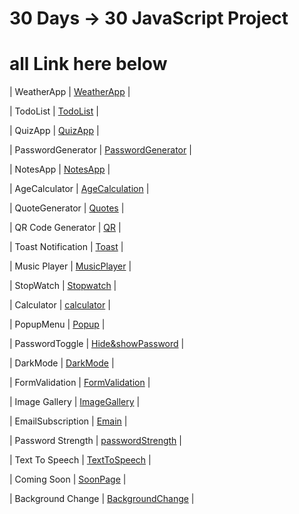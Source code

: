 # 30 Days -> 30 JavaScript Project
# all Link here below


| WeatherApp | [WeatherApp](https://sensational-gumption-4001c6.netlify.app/) |

| TodoList | [TodoList](https://darling-rabanadas-07db10.netlify.app/) |

| QuizApp | [QuizApp](https://iridescent-biscotti-0d75f2.netlify.app/) |

| PasswordGenerator | [PasswordGenerator](https://64a547c823069e0b5e966d95--frolicking-jalebi-90b7fd.netlify.app/) |


| NotesApp | [NotesApp](https://64a652419bb8db3a5203387e--effulgent-moxie-b6c281.netlify.app/) |


| AgeCalculator | [AgeCalculation](https://unique-salamander-7ef455.netlify.app/) |

| QuoteGenerator | [Quotes](https://rainbow-valkyrie-e6c997.netlify.app/) |


| QR Code Generator | [QR](https://precious-dodol-7b2407.netlify.app/) |

| Toast Notification | [Toast](https://voluble-kitsune-adfaa0.netlify.app/) |

| Music Player | [MusicPlayer](https://radiant-kheer-ae5a7f.netlify.app/) |

| StopWatch | [Stopwatch](https://beamish-buttercream-078f70.netlify.app/) |

| Calculator | [calculator](https://64acdaf5a4bb0034979d48b8--fascinating-quokka-bb46aa.netlify.app/) |

| PopupMenu | [Popup](https://64ae706b82983507c2d0a11a--chimerical-trifle-aa6444.netlify.app/) |

| PasswordToggle | [Hide&showPassword](https://amazing-frangollo-4d28cb.netlify.app/) |


| DarkMode | [DarkMode](https://beamish-kitsune-735b60.netlify.app/) |

| FormValidation | [FormValidation](https://sunny-pixie-9d3b14.netlify.app/) |

| Image Gallery | [ImageGallery](https://genuine-phoenix-4b8c7d.netlify.app/) |

| EmailSubscription | [Emain](https://merry-licorice-06b9be.netlify.app/) |

| Password Strength | [passwordStrength](https://astonishing-kleicha-4b41e6.netlify.app/) |

| Text To Speech | [TextToSpeech](https://meek-faun-8f4eb9.netlify.app/) |

| Coming Soon | [SoonPage](https://remarkable-pasca-643e62.netlify.app/) |

| Background Change | [BackgroundChange](https://dazzling-lebkuchen-0883f8.netlify.app/) |